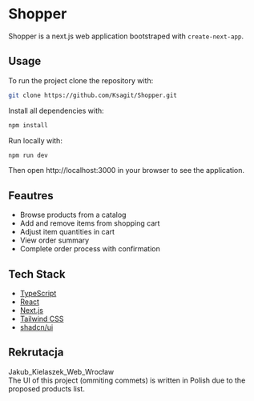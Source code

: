 # Shopper
Shopper is a next.js web application bootstraped with ```create-next-app```.

## Usage
To run the project clone the repository with:

```bash
git clone https://github.com/Ksagit/Shopper.git
```

Install all dependencies with:
```bash
npm install
```
Run locally with:
```bash
npm run dev
```
Then open http://localhost:3000 in your browser to see the application.

## Feautres
- Browse products from a catalog
- Add and remove items from shopping cart
- Adjust item quantities in cart
- View order summary
- Complete order process with confirmation

## Tech Stack
- [TypeScript](https://www.typescriptlang.org/)
- [React](https://react.dev/)
- [Next.js](https://nextjs.org/)
- [Tailwind CSS](https://tailwindcss.com/)
- [shadcn/ui](https://ui.shadcn.com/)


## Rekrutacja
Jakub_Kielaszek_Web_Wrocław  
The UI of this project (ommiting commets) is written in Polish due to the proposed products list.
